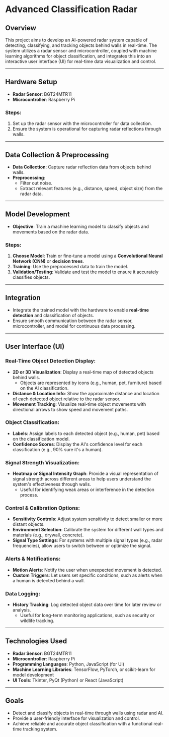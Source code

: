 # Advanced Classification Radar

## Overview
This project aims to develop an AI-powered radar system capable of detecting, classifying, and tracking objects behind walls in real-time. The system utilizes a radar sensor and microcontroller, coupled with machine learning algorithms for object classification, and integrates this into an interactive user interface (UI) for real-time data visualization and control.

---

## Hardware Setup
- **Radar Sensor**: BGT24MTR11
- **Microcontroller**: Raspberry Pi

### Steps:
1. Set up the radar sensor with the microcontroller for data collection.
2. Ensure the system is operational for capturing radar reflections through walls.

---

## Data Collection & Preprocessing
- **Data Collection**: Capture radar reflection data from objects behind walls.
- **Preprocessing**:
  - Filter out noise.
  - Extract relevant features (e.g., distance, speed, object size) from the radar data.

---

## Model Development
- **Objective**: Train a machine learning model to classify objects and movements based on the radar data.
  
### Steps:
1. **Choose Model**: Train or fine-tune a model using a **Convolutional Neural Network (CNN)** or **decision trees**.
2. **Training**: Use the preprocessed data to train the model.
3. **Validation/Testing**: Validate and test the model to ensure it accurately classifies objects.

---

## Integration
- Integrate the trained model with the hardware to enable **real-time detection** and classification of objects.
- Ensure smooth communication between the radar sensor, microcontroller, and model for continuous data processing.

---

## User Interface (UI)

### Real-Time Object Detection Display:
- **2D or 3D Visualization**: Display a real-time map of detected objects behind walls.
  - Objects are represented by icons (e.g., human, pet, furniture) based on the AI classification.
- **Distance & Location Info**: Show the approximate distance and location of each detected object relative to the radar sensor.
- **Movement Tracking**: Visualize real-time object movements with directional arrows to show speed and movement paths.

### Object Classification:
- **Labels**: Assign labels to each detected object (e.g., human, pet) based on the classification model.
- **Confidence Scores**: Display the AI's confidence level for each classification (e.g., 90% sure it's a human).

### Signal Strength Visualization:
- **Heatmap or Signal Intensity Graph**: Provide a visual representation of signal strength across different areas to help users understand the system's effectiveness through walls.
  - Useful for identifying weak areas or interference in the detection process.

### Control & Calibration Options:
- **Sensitivity Controls**: Adjust system sensitivity to detect smaller or more distant objects.
- **Environment Selection**: Calibrate the system for different wall types and materials (e.g., drywall, concrete).
- **Signal Type Settings**: For systems with multiple signal types (e.g., radar frequencies), allow users to switch between or optimize the signal.

### Alerts & Notifications:
- **Motion Alerts**: Notify the user when unexpected movement is detected.
- **Custom Triggers**: Let users set specific conditions, such as alerts when a human is detected behind a wall.

### Data Logging:
- **History Tracking**: Log detected object data over time for later review or analysis.
  - Useful for long-term monitoring applications, such as security or wildlife tracking.

--- 

## Technologies Used
- **Radar Sensor**: BGT24MTR11
- **Microcontroller**: Raspberry Pi
- **Programming Languages**: Python, JavaScript (for UI)
- **Machine Learning Libraries**: TensorFlow, PyTorch, or scikit-learn for model development
- **UI Tools**: Tkinter, PyQt (Python) or React (JavaScript)

---

## Goals
- Detect and classify objects in real-time through walls using radar and AI.
- Provide a user-friendly interface for visualization and control.
- Achieve reliable and accurate object classification with a functional real-time tracking system.
